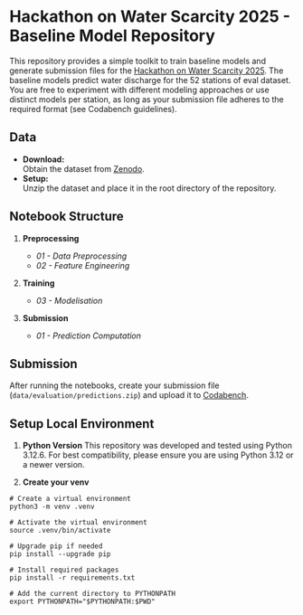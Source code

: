 # Hackathon on Water Scarcity 2025 - Baseline Model Repository

This repository provides a simple toolkit to train baseline models and generate submission files for the [Hackathon on Water Scarcity 2025](https://www.codabench.org/competitions/4335). The baseline models predict water discharge for the 52 stations of eval dataset. You are free to experiment with different modeling approaches or use distinct models per station, as long as your submission file adheres to the required format (see Codabench guidelines).

## Data

- **Download:**  
  Obtain the dataset from [Zenodo](https://zenodo.org/records/14826458).  
- **Setup:**  
  Unzip the dataset and place it in the root directory of the repository.

## Notebook Structure

1. **Preprocessing**
   - *01 - Data Preprocessing*
   - *02 - Feature Engineering*

2. **Training**
   - *03 - Modelisation*

3. **Submission**
   - *01 - Prediction Computation*

## Submission

After running the notebooks, create your submission file (`data/evaluation/predictions.zip`) and upload it to [Codabench](https://www.codabench.org/competitions/4335).

## Setup Local Environment

1. **Python Version**
This repository was developed and tested using Python 3.12.6. For best compatibility, please ensure you are using Python 3.12 or a newer version.

2. **Create your venv**

```shell
# Create a virtual environment
python3 -m venv .venv

# Activate the virtual environment
source .venv/bin/activate

# Upgrade pip if needed
pip install --upgrade pip

# Install required packages
pip install -r requirements.txt

# Add the current directory to PYTHONPATH
export PYTHONPATH="$PYTHONPATH:$PWD"
